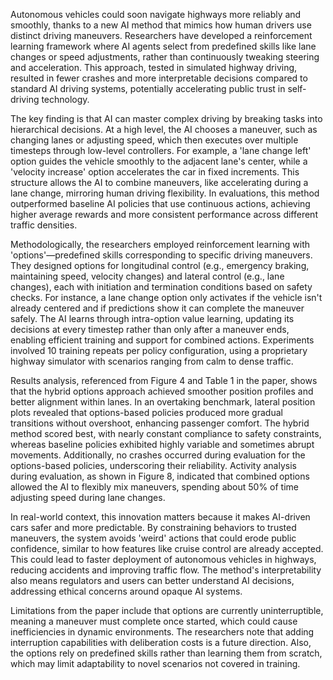 Autonomous vehicles could soon navigate highways more reliably and smoothly, thanks to a new AI method that mimics how human drivers use distinct driving maneuvers. Researchers have developed a reinforcement learning framework where AI agents select from predefined skills like lane changes or speed adjustments, rather than continuously tweaking steering and acceleration. This approach, tested in simulated highway driving, resulted in fewer crashes and more interpretable decisions compared to standard AI driving systems, potentially accelerating public trust in self-driving technology.

The key finding is that AI can master complex driving by breaking tasks into hierarchical decisions. At a high level, the AI chooses a maneuver, such as changing lanes or adjusting speed, which then executes over multiple timesteps through low-level controllers. For example, a 'lane change left' option guides the vehicle smoothly to the adjacent lane's center, while a 'velocity increase' option accelerates the car in fixed increments. This structure allows the AI to combine maneuvers, like accelerating during a lane change, mirroring human driving flexibility. In evaluations, this method outperformed baseline AI policies that use continuous actions, achieving higher average rewards and more consistent performance across different traffic densities.

Methodologically, the researchers employed reinforcement learning with 'options'—predefined skills corresponding to specific driving maneuvers. They designed options for longitudinal control (e.g., emergency braking, maintaining speed, velocity changes) and lateral control (e.g., lane changes), each with initiation and termination conditions based on safety checks. For instance, a lane change option only activates if the vehicle isn't already centered and if predictions show it can complete the maneuver safely. The AI learns through intra-option value learning, updating its decisions at every timestep rather than only after a maneuver ends, enabling efficient training and support for combined actions. Experiments involved 10 training repeats per policy configuration, using a proprietary highway simulator with scenarios ranging from calm to dense traffic.

Results analysis, referenced from Figure 4 and Table 1 in the paper, shows that the hybrid options approach achieved smoother position profiles and better alignment within lanes. In an overtaking benchmark, lateral position plots revealed that options-based policies produced more gradual transitions without overshoot, enhancing passenger comfort. The hybrid method scored best, with nearly constant compliance to safety constraints, whereas baseline policies exhibited highly variable and sometimes abrupt movements. Additionally, no crashes occurred during evaluation for the options-based policies, underscoring their reliability. Activity analysis during evaluation, as shown in Figure 8, indicated that combined options allowed the AI to flexibly mix maneuvers, spending about 50% of time adjusting speed during lane changes.

In real-world context, this innovation matters because it makes AI-driven cars safer and more predictable. By constraining behaviors to trusted maneuvers, the system avoids 'weird' actions that could erode public confidence, similar to how features like cruise control are already accepted. This could lead to faster deployment of autonomous vehicles in highways, reducing accidents and improving traffic flow. The method's interpretability also means regulators and users can better understand AI decisions, addressing ethical concerns around opaque AI systems.

Limitations from the paper include that options are currently uninterruptible, meaning a maneuver must complete once started, which could cause inefficiencies in dynamic environments. The researchers note that adding interruption capabilities with deliberation costs is a future direction. Also, the options rely on predefined skills rather than learning them from scratch, which may limit adaptability to novel scenarios not covered in training.